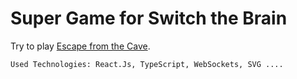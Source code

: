 # Super Game for Switch the Brain

Try to play [Escape from the Cave](https://caveship.vercel.app/).

`Used Technologies: React.Js, TypeScript, WebSockets, SVG ....`
